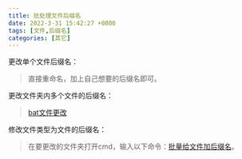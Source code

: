 ```yaml
---
title: 批处理文件后缀名
date: 2022-3-31 15:42:27 +0800
tags: [文件,后缀名]
categories: [其它]
---
```


更改单个文件后缀名：

> 直接重命名，加上自己想要的后缀名即可。

更改文件夹内多个文件的后缀名：

> [bat文件更改](https://blog.csdn.net/hbiao68/article/details/115131652?ops_request_misc=%7B%22request%5Fid%22%3A%22164871190716780264065547%22%2C%22scm%22%3A%2220140713.130102334.pc%5Fall.%22%7D&request_id=164871190716780264065547&biz_id=0&utm_medium=distribute.pc_search_result.none-task-blog-2~all~first_rank_ecpm_v1~rank_v31_ecpm-3-115131652.142^v5^pc_search_result_control_group,143^v6^control&utm_term=更改文件夹中的所有文件后缀名&spm=1018.2226.3001.4187)

修改文件类型为文件的后缀名：

> 在要更改的文件夹打开cmd，输入以下命令：[批量给文件加后缀名](https://www.zhihu.com/question/317227981/answer/633212195)。

